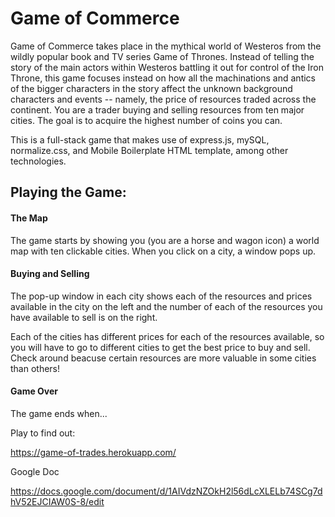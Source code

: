 # Game of Commerce

Game of Commerce takes place in the mythical world of Westeros from the wildly popular book and TV series Game of Thrones. Instead of telling the story of the main actors within Westeros battling it out for control of the Iron Throne, this game focuses instead on how all the machinations and antics of the bigger characters in the story affect the unknown background characters and events -- namely, the price of resources traded across the continent. You are a trader buying and selling resources from ten major cities. The goal is to acquire the highest number of coins you can.

This is a full-stack game that makes use of express.js, mySQL, normalize.css, and Mobile Boilerplate HTML template, among other technologies.

## Playing the Game:

#### The Map

The game starts by showing you (you are a horse and wagon icon) a world map with ten clickable cities. When you click on a city, a window pops up.

#### Buying and Selling

The pop-up window in each city shows each of the resources and prices available in the city on the left and the number of each of the resources you have available to sell is on the right.

Each of the cities has different prices for each of the resources available, so you will have to go to different cities to get the best price to buy and sell. Check around beacuse certain resources are more valuable in some cities than others!

#### Game Over

The game ends when...

Play to find out:

https://game-of-trades.herokuapp.com/

Google Doc

https://docs.google.com/document/d/1AIVdzNZOkH2l56dLcXLELb74SCg7dhV52EJCIAW0S-8/edit
